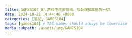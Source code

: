 ```yaml
---
title: GAMES104 07.游戏中渲染管线、后处理和其他的一切
date: 2024-10-21 14:44:46 +0800
categories: [笔记, GAMES104]
tags: [games104] # TAG names should always be lowercase
media_subpath: /assets/img/GAMES104 
---
```

